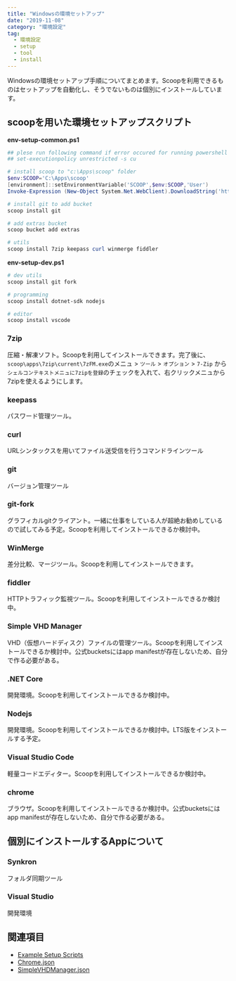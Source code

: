 ```yaml
---
title: "Windowsの環境セットアップ"
date: "2019-11-08"
category: "環境設定"
tag:
  - 環境設定
  - setup
  - tool
  - install
---
```


Windowsの環境セットアップ手順についてまとめます。Scoopを利用できるものはセットアップを自動化し、そうでないものは個別にインストールしています。

## scoopを用いた環境セットアップスクリプト

**env-setup-common.ps1**

``` powershell
## plese run following command if error occured for running powershell script.
## set-executionpolicy unrestricted -s cu

# install scoop to "c:\Apps\scoop" folder
$env:SCOOP='C:\Apps\scoop'
[environment]::setEnvironmentVariable('SCOOP',$env:SCOOP,'User')
Invoke-Expression (New-Object System.Net.WebClient).DownloadString('https://get.scoop.sh')

# install git to add bucket
scoop install git

# add extras bucket
scoop bucket add extras

# utils
scoop install 7zip keepass curl winmerge fiddler
```

**env-setup-dev.ps1**

``` powershell
# dev utils
scoop install git fork

# programming
scoop install dotnet-sdk nodejs

# editor
scoop install vscode
```

### 7zip

圧縮・解凍ソフト。Scoopを利用してインストールできます。完了後に、`scoop\apps\7zip\current\7zFM.exe`のメニュ > `ツール` > `オプション` > `7-Zip` から `シェルコンテキストメニュに7zipを登録`のチェックを入れて、右クリックメニュから7zipを使えるようにします。

### keepass

パスワード管理ツール。

### curl

URLシンタックスを用いてファイル送受信を行うコマンドラインツール

### git

バージョン管理ツール

### git-fork

グラフィカルgitクライアント。一緒に仕事をしている人が超絶お勧めしているので試してみる予定。Scoopを利用してインストールできるか検討中。

### WinMerge

差分比較、マージツール。Scoopを利用してインストールできます。

### fiddler

HTTPトラフィック監視ツール。Scoopを利用してインストールできるか検討中。

### Simple VHD Manager

VHD（仮想ハードディスク）ファイルの管理ツール。Scoopを利用してインストールできるか検討中。公式bucketsにはapp manifestが存在しないため、自分で作る必要がある。

### .NET Core

開発環境。Scoopを利用してインストールできるか検討中。

### Nodejs

開発環境。Scoopを利用してインストールできるか検討中。LTS版をインストールする予定。

### Visual Studio Code

軽量コードエディター。Scoopを利用してインストールできるか検討中。

### chrome

ブラウザ。Scoopを利用してインストールできるか検討中。公式bucketsにはapp manifestが存在しないため、自分で作る必要がある。

## 個別にインストールするAppについて

### Synkron

フォルダ同期ツール

### Visual Studio

開発環境

## 関連項目

- [Example Setup Scripts](https://github.com/lukesampson/scoop/wiki/Example-Setup-Scripts)
- [Chrome.json](https://github.com/Ash258/scoop-Ash258/blob/master/bucket/Chrome.json)
- [SimpleVHDManager.json](https://github.com/Ash258/scoop-Ash258/blob/master/bucket/SimpleVHDManager.json)
